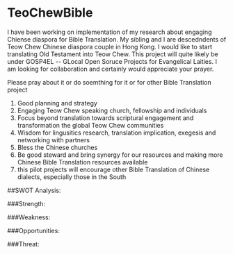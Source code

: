 # TeoChewBible

I have been working on implementation of my research about engaging Chiense diaspora for Bible Translation.
My sibling and I are descedndents of Teow Chew Chinese diaspora couple in Hong Kong.
I would like to start translating Old Testament into Teow Chew. This project will quite likely be under GOSP4EL -- GLocal Open Soruce Projects for Evangelical Laities. I am looking for collaboration and certainly would appreciate your prayer.

Please pray about it or do soemthing for it or for other Bible Translation project

1. Good planning and strategy
2. Engaging Teow Chew speaking church, fellowship and individuals
3. Focus beyond translation towards scriptural engagement and transformation the global Teow Chew communities
4. Wisdom for lingusitics research, translation implication, exegesis and networking with partners
5. Bless the Chinese churches
6. Be good steward and bring synergy for our resources and making more Chinese Bible Translation resources available
7. this pilot projects will encourage other Bible Translation of Chinese dialects, especially those in the South



##SWOT Analysis:

###Strength:





###Weakness:





###Opportunities:






###Threat:



